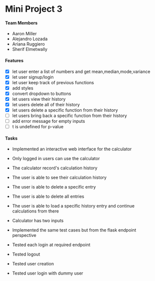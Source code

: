 # Mini Project 3

#### Team Members
- Aaron Miller
- Alejandro Lozada
- Ariana Ruggiero
- Sherif Elmetwally

#### Features
- [x] let user enter a list of numbers and get mean,median,mode,variance
- [x] let user signup/login
- [x] let user keep track of previous functions 
- [x] add styles
- [x] convert dropdown to buttons
- [x] let users view their history
- [x] let users delete all of their history
- [x] let users delete a specific function from their history
- [ ] let users bring back a specific function from their history
- [ ] add error message for empty inputs
- [ ] t is undefined for p-value

#### Tasks
- Implemented an interactive web interface for the calculator

- Only logged in users can use the calculator

- The calculator record's calculation history

- The user is able to see their calculation history

- The user is able to delete a specific entry

- The user is able to delete all entries

- The user is able to load a specific history entry and continue calculations from there

- Calculator has two inputs

- Implemented the same test cases but from the flask endpoint perspective

- Tested each login at required endpoint 

- Tested logout

- Tested user creation

- Tested user login with dummy user


